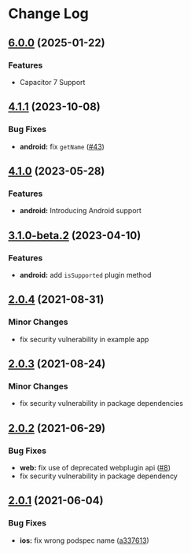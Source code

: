 # Change Log

## [6.0.0](https://github.com/capacitor-community/app-icon/compare/v5.0.0...v6.0.0) (2025-01-22)

### Features

* Capacitor 7 Support

## [4.1.1](https://github.com/capacitor-community/app-icon/compare/v4.1.0...v4.1.1) (2023-10-08)

### Bug Fixes

* **android:** fix `getName` ([#43](https://github.com/capacitor-community/app-icon/issues/43))

## [4.1.0](https://github.com/capacitor-community/app-icon/compare/v4.0.0...v4.1.0) (2023-05-28)

### Features

* **android:** Introducing Android support

## [3.1.0-beta.2](https://github.com/capacitor-community/app-icon/compare/v3.1.0-beta.1...v3.1.0-beta.2) (2023-04-10)

### Features

* **android:** add `isSupported` plugin method

## [2.0.4](https://github.com/capacitor-community/app-icon/compare/v2.0.3...v2.0.4) (2021-08-31)

### Minor Changes

- fix security vulnerability in example app

## [2.0.3](https://github.com/capacitor-community/app-icon/compare/v2.0.2...v2.0.3) (2021-08-24)

### Minor Changes

- fix security vulnerability in package dependencies

## [2.0.2](https://github.com/capacitor-community/app-icon/compare/v2.0.1...v2.0.2) (2021-06-29)

### Bug Fixes

- **web:** fix use of deprecated webplugin api ([#8](https://github.com/capacitor-community/app-icon/issues/8))
- fix security vulnerability in package dependency

## [2.0.1](https://github.com/capacitor-community/app-icon/compare/v2.0.0...v2.0.1) (2021-06-04)

### Bug Fixes

- **ios:** fix wrong podspec name ([a337613](https://github.com/capacitor-community/app-icon/commit/a337613120322b8db2174cb1999b1b6613f83522))
